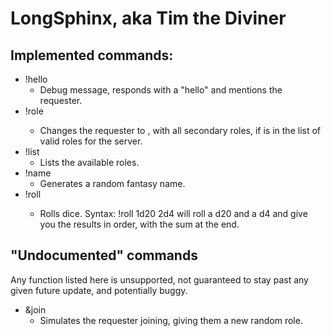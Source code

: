 # LongSphinx, aka Tim the Diviner

## Implemented commands:

* !hello
    * Debug message, responds with a "hello" and mentions the requester.
* !role <rolename>
    * Changes the requester to <rolename>, with all secondary roles, if <rolename> is in the list of valid roles for the server.
* !list
    * Lists the available roles.
* !name
    * Generates a random fantasy name.
* !roll <dice string>
    * Rolls dice. Syntax: !roll 1d20 2d4 will roll a d20 and a d4 and give you the results in order, with the sum at the end.

## "Undocumented" commands

Any function listed here is unsupported, not guaranteed to stay past any given future update, and potentially buggy.

* &join
    * Simulates the requester joining, giving them a new random role.

